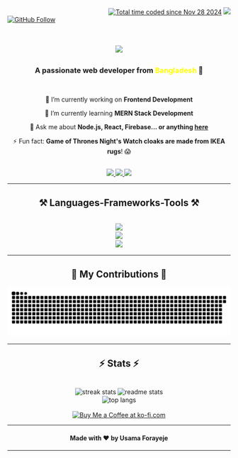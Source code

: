 <div align="right" >
<a href="https://wakatime.com/@a266f62a-327f-4ed8-9c14-79e70cc54b70"><img src="https://wakatime.com/badge/user/a266f62a-327f-4ed8-9c14-79e70cc54b70.svg" alt="Total time coded since Nov 28 2024" /></a>
  <img  src="https://visitor-badge.laobi.icu/badge?page_id=usama-forayeje" />
</div>

<div align="left" >
    <a href="https://github.com/usama-forayeje" target="_blank">
    <img src="https://img.shields.io/github/followers/usama-forayeje?label=Follow&style=social" alt="GitHub Follow">
  </a>
</div>

<h1 align="center">
    <img src="https://readme-typing-svg.herokuapp.com/?font=Righteous&size=40&center=true&vCenter=true&width=600&height=80&duration=5000&lines=Hey+there!+👋;+I'm+Usama+Forayeje!" />
  
</h1>
<h3 align="center">
  A passionate web developer from <span style="color: yellow;">Bangladesh</span> 🚀
</h3>
<br/>
<div align="center">

🔭 I’m currently working on **Frontend Development**

🌱 I’m currently learning **MERN Stack Development** 

💬 Ask me about **Node.js, React, Firebase... or anything 
[here](https://github.com/usama-forayeje)** 

⚡ Fun fact: **Game of Thrones Night's Watch cloaks are made from IKEA rugs**! 😱

</div>
<br/>
<div align="center"> 
    <a href="mailto:usamaforayaje@gmail.com">
        <img src="https://img.shields.io/badge/Gmail-333333?style=for-the-badge&logo=gmail&logoColor=red" />
    </a>
    <a href="https://www.linkedin.com/in/usama-forayaje/" target="_blank">
        <img src="https://img.shields.io/badge/LinkedIn-0077B5?style=for-the-badge&logo=linkedin&logoColor=white" />
    </a>
    <a href="https://github.com/usama-forayeje" target="_blank">
        <img src="https://img.shields.io/badge/Portfolio-FF5722?style=for-the-badge&logo=todoist&logoColor=white" />
    </a>
  
</div>

<hr/>

<h2 align="center">⚒️ Languages-Frameworks-Tools ⚒️</h2>
<br/>
<div align="center">
    <!-- First Row of Icons -->
    <img src="https://skillicons.dev/icons?i=react,bootstrap,html,css,tailwind,jquery,redux" />
    <br>
    <!-- Second Row of Icons -->
    <img src="https://skillicons.dev/icons?i=nodejs,javascript,typescript,express,firebase,mongodb,nextjs,babel" />
    <br>
    <!-- Third Row of Icons -->
    <img src="https://skillicons.dev/icons?i=vscode,github,figma,git,materialui,postman,powershell,sass,vercel,vite" />
</div>

<hr/>

<div align="center">
    <h2>🐍 My Contributions 🐍</h2>
   <picture>
  <source media="(prefers-color-scheme: dark)" srcset="https://raw.githubusercontent.com/usama-forayeje/usama-forayeje/output/github-snake-dark.svg" />
 <source media="(prefers-color-scheme: light)" srcset="https://raw.githubusercontent.com/usama-forayeje/usama-forayeje/output/github-snake.svg" />
 <img alt="github-snake" src="https://raw.githubusercontent.com/usama-forayeje/usama-forayeje/output/github-snake.svg" />
</picture>
</div>
<div align="center">
  
<hr/>

<h2 align="center">⚡ Stats ⚡</h2>

<br>

<div align="center">
    <img width="390" src="https://github-readme-streak-stats.herokuapp.com/?user=usama-forayeje&count_private=true&theme=react&border_radius=10" alt="streak stats"/>
    <img width="390" src="https://github-readme-stats.vercel.app/api?username=usama-forayeje&count_private=true&show_icons=true&include_all_commits=true&theme=react&rank_icon=github&border_radius=10" alt="readme stats"/>

<br/>

<img width="325" align="center" src="https://github-readme-stats.vercel.app/api/top-langs/?username=usama-forayeje&hide=HTML&langs_count=8&layout=compact&theme=react&border_radius=10&size_weight=0.5&count_weight=0.5&exclude_repo=github-readme-stats" alt="top langs"/>
    
</div>

<br/>

<div align="center">
<a href='https://buymeacoffee.com/usama_forayaje' target='_blank'><img height='64' style='border:0px;height:64px;' src='https://storage.ko-fi.com/cdn/kofi1.png?v=3' border='0' alt='Buy Me a Coffee at ko-fi.com' /></a>
</div>

<hr/>

<div align="center">
    <h4>Made with ❤️ by <strong>Usama Forayeje</strong></h4>
</div>

<hr/>
